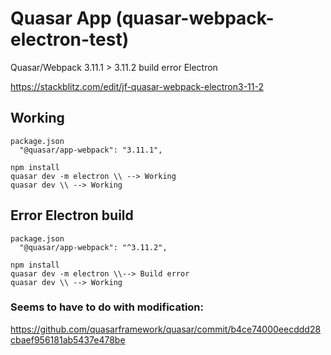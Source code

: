 # Quasar App (quasar-webpack-electron-test)

Quasar/Webpack 3.11.1 > 3.11.2 build error Electron

https://stackblitz.com/edit/jf-quasar-webpack-electron3-11-2

## Working
```
package.json
  "@quasar/app-webpack": "3.11.1",
```
```
npm install
quasar dev -m electron \\ --> Working
quasar dev \\ --> Working
```

## Error Electron build
```
package.json
  "@quasar/app-webpack": "^3.11.2",
```
```
npm install
quasar dev -m electron \\--> Build error
quasar dev \\ --> Working
```

### Seems to have to do with modification:
https://github.com/quasarframework/quasar/commit/b4ce74000eecddd28cbaef956181ab5437e478be
